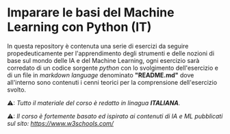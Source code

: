 # Imparare le basi del Machine Learning con Python (IT)

In questa repository è contenuta una serie di esercizi da seguire propedeuticamente per l'apprendimento degli strumenti e delle nozioni di base sul mondo delle IA e del Machine Learning, ogni esercizio sarà corredato di un codice sorgente *python* con lo svolgimento dell'esercizio e di un file in *markdown language* denominato **"README.md"** dove all'interno sono contenuti i cenni teorici per la comprensione dell'esercizio svolto.

⚠: *Tutto il materiale del corso è redatto in linagua **ITALIANA**.*

⚠: *Il corso è fortemente basato ed ispirato ai contenuti di IA e ML pubblicati sul sito: https://www.w3schools.com/*
